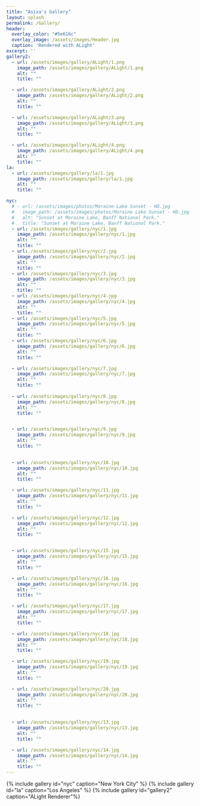```yaml
---
title: "Asixa's Gallery"
layout: splash
permalink: /Gallery/
header:
  overlay_color: "#5e616c"
  overlay_image: /assets/images/Header.jpg
  caption: 'Rendered with ALight'
excerpt: ''
gallery2:
  - url: /assets/images/gallery/ALight/1.png
    image_path: /assets/images/gallery/ALight/1.png
    alt: ""
    title: ""

  - url: /assets/images/gallery/ALight/2.png
    image_path: /assets/images/gallery/ALight/2.png
    alt: ""
    title: ""

  - url: /assets/images/gallery/ALight/3.png
    image_path: /assets/images/gallery/ALight/3.png
    alt: ""
    title: ""

  - url: /assets/images/gallery/ALight/4.png
    image_path: /assets/images/gallery/ALight/4.png
    alt: ""
    title: ""
la:
  - url: /assets/images/gallery/la/1.jpg
    image_path: /assets/images/gallery/la/1.jpg
    alt: ""
    title: ""

nyc:
  # - url: /assets/images/photos/Moraine Lake Sunset - HD.jpg
  #   image_path: /assets/images/photos/Moraine Lake Sunset - HD.jpg
  #   alt: "Sunset at Moraine Lake, Banff National Park."
  #   title: "Sunset at Moraine Lake, Banff National Park."
  - url: /assets/images/gallery/nyc/1.jpg
    image_path: /assets/images/gallery/nyc/1.jpg
    alt: ""
    title: ""
  - url: /assets/images/gallery/nyc/2.jpg
    image_path: /assets/images/gallery/nyc/2.jpg
    alt: ""
    title: ""
  - url: /assets/images/gallery/nyc/3.jpg
    image_path: /assets/images/gallery/nyc/3.jpg
    alt: ""
    title: ""
  - url: /assets/images/gallery/nyc/4.jpg
    image_path: /assets/images/gallery/nyc/4.jpg
    alt: ""
    title: ""
  - url: /assets/images/gallery/nyc/5.jpg
    image_path: /assets/images/gallery/nyc/5.jpg
    alt: ""
    title: ""
  - url: /assets/images/gallery/nyc/6.jpg
    image_path: /assets/images/gallery/nyc/6.jpg
    alt: ""
    title: ""

  - url: /assets/images/gallery/nyc/7.jpg
    image_path: /assets/images/gallery/nyc/7.jpg
    alt: ""
    title: ""
    
  - url: /assets/images/gallery/nyc/8.jpg
    image_path: /assets/images/gallery/nyc/8.jpg
    alt: ""
    title: ""


  - url: /assets/images/gallery/nyc/9.jpg
    image_path: /assets/images/gallery/nyc/9.jpg
    alt: ""
    title: ""

    
  - url: /assets/images/gallery/nyc/10.jpg
    image_path: /assets/images/gallery/nyc/10.jpg
    alt: ""
    title: ""

  - url: /assets/images/gallery/nyc/11.jpg
    image_path: /assets/images/gallery/nyc/11.jpg
    alt: ""
    title: ""

  - url: /assets/images/gallery/nyc/12.jpg
    image_path: /assets/images/gallery/nyc/12.jpg
    alt: ""
    title: ""


  - url: /assets/images/gallery/nyc/15.jpg
    image_path: /assets/images/gallery/nyc/15.jpg
    alt: ""
    title: ""

  - url: /assets/images/gallery/nyc/16.jpg
    image_path: /assets/images/gallery/nyc/16.jpg
    alt: ""
    title: ""

  - url: /assets/images/gallery/nyc/17.jpg
    image_path: /assets/images/gallery/nyc/17.jpg
    alt: ""
    title: ""

  - url: /assets/images/gallery/nyc/18.jpg
    image_path: /assets/images/gallery/nyc/18.jpg
    alt: ""
    title: ""

  - url: /assets/images/gallery/nyc/19.jpg
    image_path: /assets/images/gallery/nyc/19.jpg
    alt: ""
    title: ""

  - url: /assets/images/gallery/nyc/20.jpg
    image_path: /assets/images/gallery/nyc/20.jpg
    alt: ""
    title: ""
    

  - url: /assets/images/gallery/nyc/13.jpg
    image_path: /assets/images/gallery/nyc/13.jpg
    alt: ""
    title: ""

  - url: /assets/images/gallery/nyc/14.jpg
    image_path: /assets/images/gallery/nyc/14.jpg
    alt: ""
    title: ""
---
```


{% include gallery id="nyc" caption="New York City" %}
{% include gallery id="la" caption="Los Angeles" %}
{% include gallery id="gallery2" caption="ALight Renderer"%}